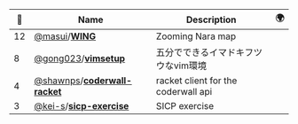 |:star2: | Name | Description | 🌍|
|---|---|---|---|
|12|[@masui](https://github.com/masui)/[**WING**](https://github.com/masui/WING)|Zooming Nara map||
|8|[@gong023](https://github.com/gong023)/[**vimsetup**](https://github.com/gong023/vimsetup)|五分でできるイマドキフツウなvim環境||
|4|[@shawnps](https://github.com/shawnps)/[**coderwall-racket**](https://github.com/shawnps/coderwall-racket)|racket client for the coderwall api||
|3|[@kei-s](https://github.com/kei-s)/[**sicp-exercise**](https://github.com/kei-s/sicp-exercise)|SICP exercise||

